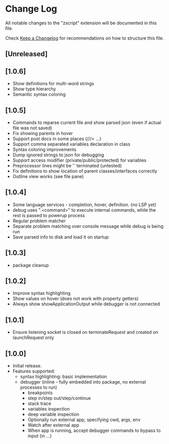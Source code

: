 # Change Log

All notable changes to the "zscript" extension will be documented in this file.

Check [Keep a Changelog](http://keepachangelog.com/) for recommendations on how to structure this file.

## [Unreleased]

## [1.0.6]

- Show definitions for multi-word strings
- Show type hierarchy
- Semantic syntax coloring

## [1.0.5]

- Commands to reparse current file and show parsed json (even if actual file was not saved)
- Fix showing parents in hover
- Support post docs in some places (///< ...)
- Support comma separated variables declaration in class
- Syntax coloring improvements
- Dump ignored strings to json for debugging
- Support access modifier (private/public/protected) for variables
- Preprocessor lines might be '\' terminated (untested)
- Fix definitions to show location of parent classes/interfaces correctly
- Outline view works (see file pane)

## [1.0.4]

- Some language services - completion, hover, definition. (no LSP yet)
- debug uses ".\<command\>" to execute internal commands, while the rest is passed to powerup process
- Regular problem matcher
- Separate problem matching over console message while debug is being run
- Save parsed info to disk and load it on startup

## [1.0.3]

- package cleanup

## [1.0.2]

- Improve syntax highlighting
- Show values on hover (does not work with property getters)
- Always show showApplicationOutput while debugger is not connected

## [1.0.1]

- Ensure listening socket is closed on terminateRequest and created on launchRequest only

## [1.0.0]

- Initial release.
- Features supported:
  - syntax highlighting: basic implementation
  - debugger (inline - fully embedded into package, no external processes to run)
    - breakpoints
    - step in/step out/step/continue
    - stack trace
    - variables inspection
    - deep variable inspection
    - Optionally run external app, specifying cwd, args, env
    - Watch after external app
    - When app is running, accept debugger commands to bypass to input (in ...)
